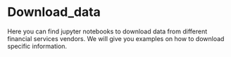 # Download_data
Here you can find jupyter notebooks to download data from different financial services vendors. We will give you examples on how to download specific information.

